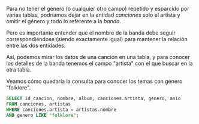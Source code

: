Para no tener el género (o cualquier otro campo) repetido y esparcido por varias tablas, podríamos dejar en la entidad _canciones_ solo el artista y omitir el género y todo lo referente a la _banda_. 

Pero es importante entender que el nombre de la banda debe seguir correspondiéndose (siendo exactamente igual) para mantener la relación entre las dos entidades. 

Así, podemos mirar los datos de una canción en una tabla, y para conocer los detalles de la banda tenemos el campo "artista" con el que buscar en la otra tabla. 

Veamos cómo quedaría la consulta para conocer los temas con género "folklore".

<div
  class='mu-erd'
  data-entities='{
    "canciones": {
      "id_cancion": {
        "type": "Integer",
        "pk": true
      },
      "titulo": {
        "type": "Text"
      },
      "artista": {
        "type": "Text",
        "pk": false,
        "fk": {
          "to": { "entity": "artistas", "column": "nombre" },
          "type": "many_to_one"
        }
      },
      "album":{
        "type": "Text"
      },
      "anio":{
        "type": "Integer"
      }
    },
    "artistas": {
      "id_artista": {
        "type": "Integer",
        "pk": true
      },
      "nombre": {
        "type": "Text"
      },
      "integrantes": {
        "type": "Text"
      },
      "genero": {
        "type": "Text"
      },
      "nacionalidad": {
        "type": "Text"
      }
    }
  }'>
</div>

``` sql 
SELECT id_cancion, nombre, album, canciones.artista, genero, anio 
FROM canciones, artistas 
WHERE canciones.artista = artistas.nombre 
AND genero LIKE "folklore";
```

